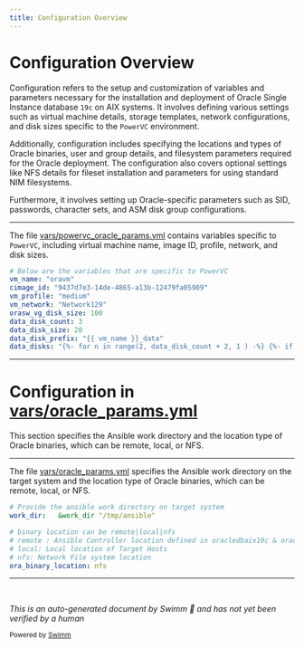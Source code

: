 ```yaml
---
title: Configuration Overview
---
```

# Configuration Overview

Configuration refers to the setup and customization of variables and parameters necessary for the installation and deployment of Oracle Single Instance database <SwmToken path="vars/powervc_oracle_params.yml" pos="26:7:7" line-data="ora_parent_dir: &quot;/orabin/19c&quot;">`19c`</SwmToken> on AIX systems. It involves defining various settings such as virtual machine details, storage templates, network configurations, and disk sizes specific to the <SwmToken path="vars/powervc_oracle_params.yml" pos="4:18:18" line-data="# Below are the variables that are specific to PowerVC">`PowerVC`</SwmToken> environment.

Additionally, configuration includes specifying the locations and types of Oracle binaries, user and group details, and filesystem parameters required for the Oracle deployment. The configuration also covers optional settings like NFS details for fileset installation and parameters for using standard NIM filesystems.

Furthermore, it involves setting up Oracle-specific parameters such as SID, passwords, character sets, and ASM disk group configurations.

<SwmSnippet path="/vars/powervc_oracle_params.yml" line="4">

---

The file <SwmPath>[vars/powervc_oracle_params.yml](vars/powervc_oracle_params.yml)</SwmPath> contains variables specific to <SwmToken path="vars/powervc_oracle_params.yml" pos="4:18:18" line-data="# Below are the variables that are specific to PowerVC">`PowerVC`</SwmToken>, including virtual machine name, image ID, profile, network, and disk sizes.

```yaml
# Below are the variables that are specific to PowerVC
vm_name: "oravm"
cimage_id: "9437d7e3-14de-4865-a13b-12479fa05909"
vm_profile: "medium"
vm_network: "Network129"
orasw_vg_disk_size: 100
data_disk_count: 3 
data_disk_size: 20
data_disk_prefix: "{{ vm_name }}_data"
data_disks: "{%- for n in range(2, data_disk_count + 2, 1 ) -%} {%- if n == data_disk_count+1 -%} hdisk{{ n }} {%- else -%} hdisk{{ n }}, {%- endif -%} {%- endfor -%}"
```

---

</SwmSnippet>

# Configuration in <SwmPath>[vars/oracle_params.yml](vars/oracle_params.yml)</SwmPath>

This section specifies the Ansible work directory and the location type of Oracle binaries, which can be remote, local, or NFS.

<SwmSnippet path="/vars/oracle_params.yml" line="4">

---

The file <SwmPath>[vars/oracle_params.yml](vars/oracle_params.yml)</SwmPath> specifies the Ansible work directory on the target system and the location type of Oracle binaries, which can be remote, local, or NFS.

```yaml
# Provide the ansible work directory on target system
work_dir:   &work_dir "/tmp/ansible"

# binary location can be remote|local|nfs
# remote : Ansible Controller location defined in oracledbaix19c & oraclegridaix19c
# local: Local location of Target Hosts
# nfs: Network File system location
ora_binary_location: nfs
```

---

</SwmSnippet>

&nbsp;

*This is an auto-generated document by Swimm 🌊 and has not yet been verified by a human*

<SwmMeta version="3.0.0" repo-id="Z2l0aHViJTNBJTNBYW5zaWJsZS1wb3dlci1haXgtb3JhY2xlJTNBJTNBU3dpbW0tRGVtbw==" repo-name="ansible-power-aix-oracle"><sup>Powered by [Swimm](/)</sup></SwmMeta>
